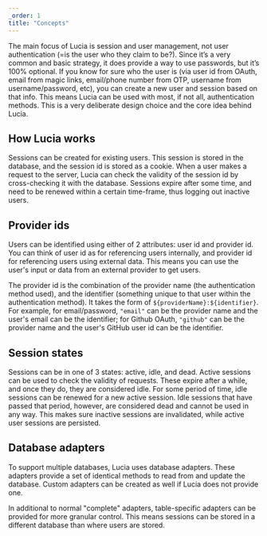 ```yaml
---
_order: 1
title: "Concepts"
---
```


The main focus of Lucia is session and user management, not user authentication (=is the user who they claim to be?). Since it’s a very common and basic strategy, it does provide a way to use passwords, but it’s 100% optional. If you know for sure who the user is (via user id from OAuth, email from magic links, email/phone number from OTP, username from username/password, etc), you can create a new user and session based on that info. This means Lucia can be used with most, if not all, authentication methods. This is a very deliberate design choice and the core idea behind Lucia.

## How Lucia works

Sessions can be created for existing users. This session is stored in the database, and the session id is stored as a cookie. When a user makes a request to the server, Lucia can check the validity of the session id by cross-checking it with the database. Sessions expire after some time, and need to be renewed within a certain time-frame, thus logging out inactive users.

## Provider ids

Users can be identified using either of 2 attributes: user id and provider id. You can think of user id as for referencing users internally, and provider id for referencing users using external data. This means you can use the user's input or data from an external provider to get users.

The provider id is the combination of the provider name (the authentication method used), and the identifier (something unique to that user within the authentication method). It takes the form of `${providerName}:${identifier}`. For example, for email/password, `"email"` can be the provider name and the user's email can be the identifier; for Github OAuth, `"github"` can be the provider name and the user's GitHub user id can be the identifier.

## Session states

Sessions can be in one of 3 states: active, idle, and dead. Active sessions can be used to check the validity of requests. These expire after a while, and once they do, they are considered idle. For some period of time, idle sessions can be renewed for a new active session. Idle sessions that have passed that period, however, are considered dead and cannot be used in any way. This makes sure inactive sessions are invalidated, while active user sessions are persisted.

## Database adapters

To support multiple databases, Lucia uses database adapters. These adapters provide a set of identical methods to read from and update the database. Custom adapters can be created as well if Lucia does not provide one.

In additional to normal "complete" adapters, table-specific adapters can be provided for more granular control. This means sessions can be stored in a different database than where users are stored.
